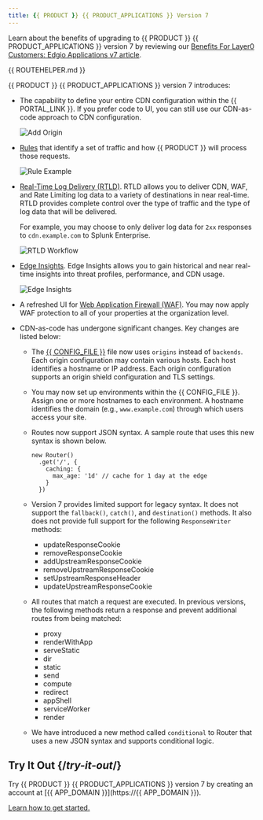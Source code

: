 ```yaml
---
title: {{ PRODUCT }} {{ PRODUCT_APPLICATIONS }} Version 7
---
```


Learn about the benefits of upgrading to {{ PRODUCT }} {{ PRODUCT_APPLICATIONS }} version 7 by reviewing our [Benefits For Layer0 Customers: Edgio Applications v7 article](https://edg.io/resources/blog/benefits-for-layer0-customers-edgio-applications-v7/).

{{ ROUTEHELPER.md }}

{{ PRODUCT }} {{ PRODUCT_APPLICATIONS }} version 7 introduces:

-   The capability to define your entire CDN configuration within the {{ PORTAL_LINK }}. If you prefer code to UI, you can still use our CDN-as-code approach to CDN configuration. 

    ![Add Origin](/images/v7/basics/origins-add-origin.png)

-   [Rules](/guides/performance/rules) that identify a set of traffic and how {{ PRODUCT }} will process those requests. 

    ![Rule Example](/images/v7/performance/rule-condition-feature-example.png)

-   [Real-Time Log Delivery (RTLD)](/guides/logs/rtld). RTLD allows you to deliver CDN, WAF, and Rate Limiting log data to a variety of destinations in near real-time. RTLD provides complete control over the type of traffic and the type of log data that will be delivered. 

    For example, you may choose to only deliver log data for `2xx` responses to `cdn.example.com` to Splunk Enterprise.

    ![RTLD Workflow](/images/v7/logs/rtld-workflow.png)

-   [Edge Insights](/guides/performance/observability/edge_insights). Edge Insights allows you to gain historical and near real-time insights into threat profiles, performance, and CDN usage.

    ![Edge Insights](/images/v7/performance/edge-insights-example.png)

-   A refreshed UI for [Web Application Firewall (WAF)](/guides/security/waf). You may now apply WAF protection to all of your properties at the organization level. <a id="cdn-as-code" />
-   CDN-as-code has undergone significant changes. Key changes are listed below:
    -   The [{{ CONFIG_FILE }}](/guides/performance/cdn_as_code/edgio_config) file now uses `origins` instead of `backends`. Each origin configuration may contain various hosts. Each host identifies a hostname or IP address. Each origin configuration supports an origin shield configuration and TLS settings.
    -   You may now set up environments within the {{ CONFIG_FILE }}. Assign one or more hostnames to each environment. A hostname identifies the domain (e.g., `www.example.com`) through which users access your site.
    -   Routes now support JSON syntax. A sample route that uses this new syntax is shown below.

        ```
        new Router()
          .get('/', {
            caching: {
              max_age: '1d' // cache for 1 day at the edge
            }
          })
        ```
    -   Version 7 provides limited support for legacy syntax. It does not support the `fallback()`, `catch()`, and `destination()` methods. It also does not provide full support for the following `ResponseWriter` methods: 
        -   updateResponseCookie
        -   removeResponseCookie
        -   addUpstreamResponseCookie
        -   removeUpstreamResponseCookie
        -   setUpstreamResponseHeader
        -   updateUpstreamResponseCookie
    -   All routes that match a request are executed. In previous versions, the following methods return a response and prevent additional routes from being matched:
        -   proxy
        -   renderWithApp
        -   serveStatic
        -   dir
        -   static
        -   send
        -   compute
        -   redirect
        -   appShell
        -   serviceWorker
        -   render
    
    -   We have introduced a new method called `conditional` to Router that uses a new JSON syntax and supports conditional logic.

## Try It Out  {/*try-it-out*/}

Try {{ PRODUCT }} {{ PRODUCT_APPLICATIONS }} version 7 by creating an account at [{{ APP_DOMAIN }}](https://{{ APP_DOMAIN }}). 

[Learn how to get started.](/guides/getting_started)
